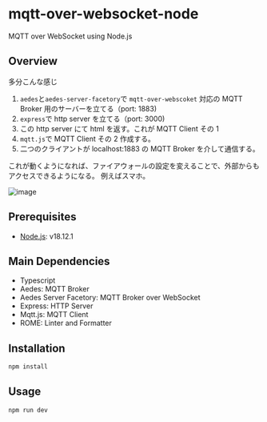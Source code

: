 # mqtt-over-websocket-node

MQTT over WebSocket using Node.js

## Overview

多分こんな感じ

1. `aedes`と`aedes-server-facetory`で `mqtt-over-webscoket` 対応の MQTT Broker 用のサーバーを立てる（port: 1883)
2. `express`で http server を立てる（port: 3000)
3. この http server にて html を返す。これが MQTT Client その 1
4. `mqtt.js`で MQTT Client その 2 作成する。
5. 二つのクライアントが localhost:1883 の MQTT Broker を介して通信する。

これが動くようになれば、ファイアウォールの設定を変えることで、外部からもアクセスできるようになる。
例えばスマホ。

![image](https://user-images.githubusercontent.com/84656786/208614097-0e1b088f-75e0-4d59-9140-20a2e27a7e68.png)


## Prerequisites

- [Node.js](https://nodejs.org/en/): v18.12.1

## Main Dependencies

- Typescript
- Aedes: MQTT Broker
- Aedes Server Facetory: MQTT Broker over WebSocket
- Express: HTTP Server
- Mqtt.js: MQTT Client
- ROME: Linter and Formatter

## Installation

```bash
npm install
```

## Usage

```bash
npm run dev
```
